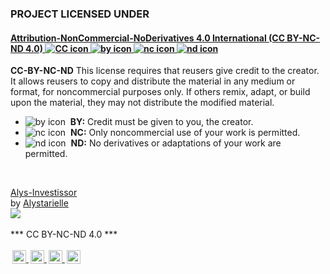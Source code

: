 <div>
    <h3>PROJECT LICENSED UNDER</h3>
    <h4>
        <a href="https://creativecommons.org/licenses/by-nc-nd/4.0/">
            Attribution-NonCommercial-NoDerivatives 4.0 International (CC BY-NC-ND 4.0)
            <a href="https://creativecommons.org/licenses/by-nc-nd/4.0/" target="_blank" rel="noopener noreferrer">
                <img alt="CC icon" title="CC icon" src="https://chooser-beta.creativecommons.org/img/cc_icon.104e8188.svg" />
                <img alt="by icon" title="by icon" src="https://chooser-beta.creativecommons.org/img/cc-by_icon.9860ff24.svg" />
                <img alt="nc icon" title="nc icon" src="https://chooser-beta.creativecommons.org/img/cc-nc_icon.7d038af1.svg" />
                <img alt="nd icon" title="nd icon" src="https://chooser-beta.creativecommons.org/img/cc-nd_icon.de9003cf.svg" />
            </a>
        </a>
    </h4>
    <p>
        <b>CC-BY-NC-ND</b> This license requires that reusers give credit to the creator. It allows reusers to copy and distribute the material in any medium or format, for noncommercial purposes only. If others remix, adapt, or build upon
        the material, they may not distribute the modified material.
    </p>
    <section>
        <ul>
            <span>
                <li>
                    <img alt="by icon" title="by icon" src="https://chooser-beta.creativecommons.org/img/cc-by_icon.9860ff24.svg" />
                    &nbsp;<span><b>BY:</b> Credit must be given to you, the creator. </span>
                </li>
                <li>
                    <img alt="nc icon" title="nc icon" src="https://chooser-beta.creativecommons.org/img/cc-nc_icon.7d038af1.svg" />
                    &nbsp;<span><b>NC:</b> Only noncommercial use of your work is permitted. </span>
                </li>
                <li>
                    <img alt="nd icon" title="nd icon" src="https://chooser-beta.creativecommons.org/img/cc-nd_icon.de9003cf.svg" />
                    &nbsp;<span><b>ND:</b> No derivatives or adaptations of your work are permitted. </span>
                </li>
            </span>
        </ul>
    </section>
</div>
<br>
<p xmlns:dct="http://purl.org/dc/terms/" xmlns:cc="http://creativecommons.org/ns#" class="license-text">
    <a rel="cc:attributionURL" href="https://github.com/Alys-dev/alys-investissor"><span rel="dct:title">Alys-Investissor</span></a><br>
    by <a rel="cc:attributionURL" href="https://github.com/Alys-dev"><span rel="cc:attributionName">Alystarielle</span></a><br>
    <img src="https://avatars3.githubusercontent.com/u/66029789?s=460&u=72a9ffbce919923162cf71dc647458782019080e&v=4" /><br>        
    <br>
    *** CC BY-NC-ND 4.0 ***
    <br>
    <br>
    <a href="https://creativecommons.org/licenses/by-nc-nd/4.0">
        <img style="height: 22px !important; margin-left: 3px; vertical-align: text-bottom;" src="https://search.creativecommons.org/static/img/cc_icon.svg" />
        <img style="height: 22px !important; margin-left: 3px; vertical-align: text-bottom;" src="https://search.creativecommons.org/static/img/cc-by_icon.svg" />
        <img style="height: 22px !important; margin-left: 3px; vertical-align: text-bottom;" src="https://search.creativecommons.org/static/img/cc-nc_icon.svg" />
        <img style="height: 22px !important; margin-left: 3px; vertical-align: text-bottom;" src="https://search.creativecommons.org/static/img/cc-nd_icon.svg" />
    </a>
</p>
